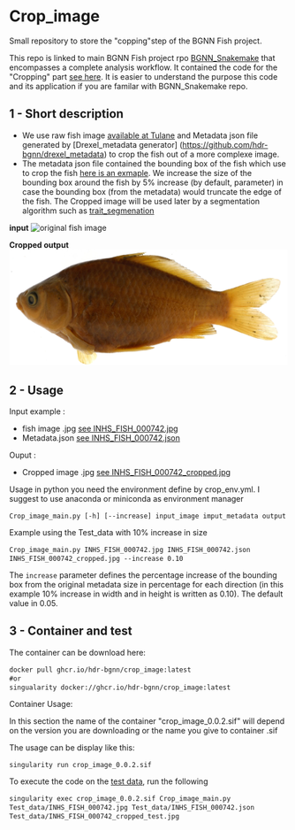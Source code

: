 # Crop_image
Small repository to store the "copping"step of the BGNN Fish project.

This repo is linked to main BGNN Fish project rpo [BGNN_Snakemake](https://github.com/hdr-bgnn/BGNN_Snakemake) that encompasses a complete analysis workflow. It contained the code for the "Cropping" part [see here](https://github.com/hdr-bgnn/BGNN_Snakemake/blob/main/Picture_for_Documentation/Workflow_stage_1.png). It is easier to understand the purpose this code and its application if you are familar with BGNN_Snakemake repo.

## 1 - Short description

  + We use raw fish image [available at Tulane](http://www.tubri.org/HDR/INHS/) and Metadata json file generated by [Drexel_metadata generator] (https://github.com/hdr-bgnn/drexel_metadata) to crop the fish out of a more complexe image.
  + The metadata json file contained the bounding box of the fish which use to crop the fish [here is an exmaple](https://github.com/hdr-bgnn/Crop_image/blob/main/Test_data/INHS_FISH_000742_cropped.jpg). We increase the size of the bounding box around the fish by 5% increase (by default, parameter) in case the bounding box (from the metadata) would truncate the edge of the fish. The Cropped image will be used later by a segmentation algorithm such as [trait_segmenation](https://github.com/hdr-bgnn/BGNN-trait-segmentation)

**input**
![original fish image](https://github.com/hdr-bgnn/Crop_image/blob/main/Test_data/INHS_FISH_000742.jpg)

**Cropped output**
![Cropped fish image](https://github.com/hdr-bgnn/Crop_image/blob/main/Test_data/INHS_FISH_000742_cropped.jpg)

## 2 - Usage

Input example : 
  + fish image .jpg [see INHS_FISH_000742.jpg](https://github.com/hdr-bgnn/Crop_image/blob/main/Test_data/INHS_FISH_000742.jpg)
  + Metadata.json [see INHS_FISH_000742.json](Test_data/INHS_FISH_000742.json)
  
Ouput :
  + Cropped image .jpg [see INHS_FISH_000742_cropped.jpg](https://github.com/hdr-bgnn/Crop_image/blob/main/Test_data/INHS_FISH_000742_cropped.jpg)

Usage in python
you need the environment define by crop_env.yml. I suggest to use anaconda or miniconda as environment manager

```
Crop_image_main.py [-h] [--increase] input_image imput_metadata output
```

Example using the Test_data with 10% increase in size

```
Crop_image_main.py INHS_FISH_000742.jpg INHS_FISH_000742.json INHS_FISH_000742_cropped.jpg --increase 0.10
```

The `increase` parameter defines the percentage increase of the bounding box from the original metadata size in percentage for each direction (in this example 10% increase in width and in height is written as 0.10). The default value in 0.05.

## 3 - Container and test

The container can be download here:

```
docker pull ghcr.io/hdr-bgnn/crop_image:latest
#or 
singualarity docker://ghcr.io/hdr-bgnn/crop_image:latest
```

Container Usage: 

In this section the name of the container "crop_image_0.0.2.sif" will depend on the version you are downloading or the name you give to container .sif 

The usage can be display like this: 

```
singularity run crop_image_0.0.2.sif
```

To execute the code on the [test data](https://github.com/hdr-bgnn/Crop_image/blob/main/Test_data/), run the following

```
singularity exec crop_image_0.0.2.sif Crop_image_main.py Test_data/INHS_FISH_000742.jpg Test_data/INHS_FISH_000742.json Test_data/INHS_FISH_000742_cropped_test.jpg
```

